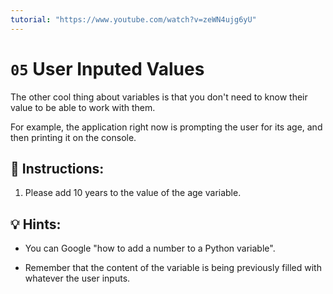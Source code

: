 ```yaml
---
tutorial: "https://www.youtube.com/watch?v=zeWN4ujg6yU"
---
```


# `05` User Inputed Values

The other cool thing about variables is that you don't need to know their value to be able to work with them.

For example, the application right now is prompting the user for its age, and then printing it on the console.

## 📝 Instructions:

1. Please add 10 years to the value of the age variable.

## 💡 Hints:

+ You can Google "how to add a number to a Python variable".

+ Remember that the content of the variable is being previously filled with whatever the user inputs.
